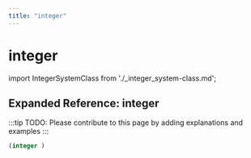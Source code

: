 ```yaml
---
title: "integer"
---
```


# integer

import IntegerSystemClass from './_integer_system-class.md';

<IntegerSystemClass />

## Expanded Reference: integer

:::tip
TODO: Please contribute to this page by adding explanations and examples
:::

```lisp
(integer )
```

